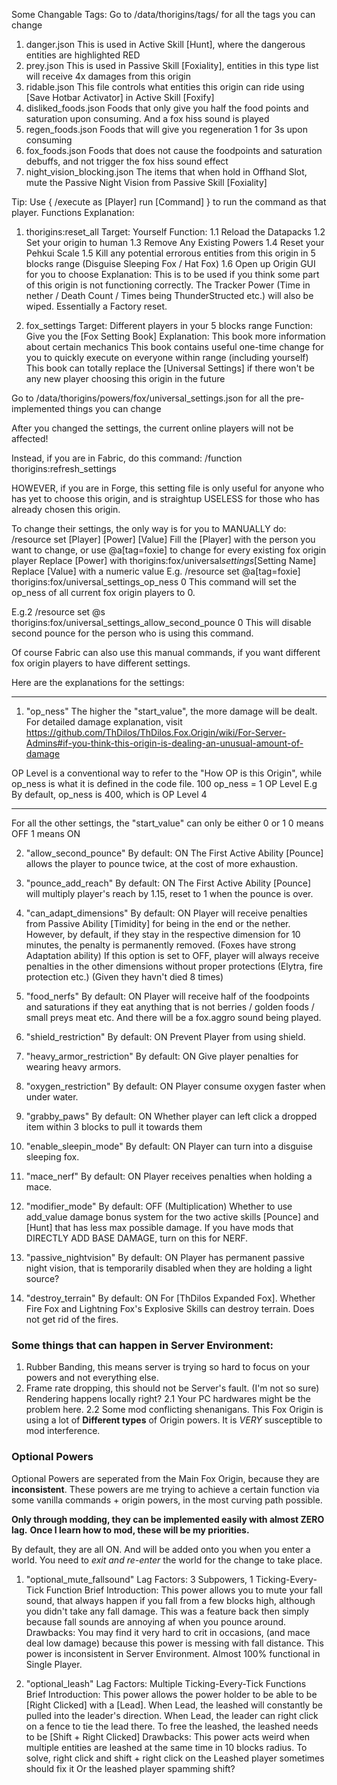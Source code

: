Some Changable Tags:
Go to /data/thorigins/tags/ for all the tags you can change

1. danger.json
   This is used in Active Skill [Hunt], where the dangerous entities are highlighted RED
2. prey.json
   This is used in Passive Skill [Foxiality], entities in this type list will receive 4x damages from this origin
3. ridable.json
   This file controls what entities this origin can ride using [Save Hotbar Activator] in Active Skill [Foxify]
4. disliked_foods.json
   Foods that only give you half the food points and saturation upon consuming. And a fox hiss sound is played
5. regen_foods.json
   Foods that will give you regeneration 1 for 3s upon consuming
6. fox_foods.json
   Foods that does not cause the foodpoints and saturation debuffs, and not trigger the fox hiss sound effect
7. night_vision_blocking.json
   The items that when hold in Offhand Slot, mute the Passive Night Vision from Passive Skill [Foxiality]

Tip: Use { /execute as [Player] run [Command] } to run the command as that player.
Functions Explanation:

1. thorigins:reset_all
   Target: Yourself
   Function:
   1.1 Reload the Datapacks
   1.2 Set your origin to human
   1.3 Remove Any Existing Powers
   1.4 Reset your Pehkui Scale
   1.5 Kill any potential errorous entities from this origin in 5 blocks range (Disguise Sleeping Fox / Hat Fox)
   1.6 Open up Origin GUI for you to choose
   Explanation:
   This is to be used if you think some part of this origin is not functioning correctly.
   The Tracker Power (Time in nether / Death Count / Times being ThunderStructed etc.) will also be wiped.
   Essentially a Factory reset.

2. fox_settings
   Target: Different players in your 5 blocks range
   Function:
   Give you the [Fox Setting Book]
   Explanation:
   This book more information about certain mechanics
   This book contains useful one-time change for you to quickly execute on everyone within range (including yourself)
   This book can totally replace the [Universal Settings] if there won't be any new player choosing this origin in the future

Go to /data/thorigins/powers/fox/universal_settings.json for all the pre-implemented things you can change

After you changed the settings, the current online players will not be affected!

Instead, if you are in Fabric, do this command:
/function thorigins:refresh_settings

HOWEVER, if you are in Forge, this setting file is only useful for anyone who has yet to choose this origin,
and is straightup USELESS for those who has already chosen this origin.

To change their settings, the only way is for you to MANUALLY do:
/resource set [Player] [Power] [Value]
Fill the [Player] with the person you want to change, or use @a[tag=foxie] to change for every existing fox origin player
Replace [Power] with thorigins:fox/universal*settings*[Setting Name]
Replace [Value] with a numeric value
E.g.
/resource set @a[tag=foxie] thorigins:fox/universal_settings_op_ness 0
This command will set the op_ness of all current fox origin players to 0.

E.g.2
/resource set @s thorigins:fox/universal_settings_allow_second_pounce 0
This will disable second pounce for the person who is using this command.

Of course Fabric can also use this manual commands, if you want different fox origin players to have different settings.

Here are the explanations for the settings:

---

1. "op_ness"
   The higher the "start_value", the more damage will be dealt.
   For detailed damage explanation, visit https://github.com/ThDilos/ThDilos.Fox.Origin/wiki/For-Server-Admins#if-you-think-this-origin-is-dealing-an-unusual-amount-of-damage

OP Level is a conventional way to refer to the "How OP is this Origin",
while op_ness is what it is defined in the code file.
100 op_ness = 1 OP Level
E.g By default, op_ness is 400, which is OP Level 4

---

For all the other settings, the "start_value" can only be either 0 or 1
0 means OFF
1 means ON

2. "allow_second_pounce"
   By default: ON
   The First Active Ability [Pounce] allows the player to pounce twice, at the cost of more exhaustion.

3. "pounce_add_reach"
   By default: ON
   The First Active Ability [Pounce] will multiply player's reach by 1.15, reset to 1 when the pounce is over.

4. "can_adapt_dimensions"
   By default: ON
   Player will receive penalties from Passive Ability [Timidity] for being in the end or the nether.
   However, by default, if they stay in the respective dimension for 10 minutes, the penalty is permanently removed. (Foxes have strong Adaptation ability)
   If this option is set to OFF, player will always receive penalties in the other dimensions without proper protections (Elytra, fire protection etc.) (Given they havn't died 8 times)

5. "food_nerfs"
   By default: ON
   Player will receive half of the foodpoints and saturations if they eat anything that is not berries / golden foods / small preys meat etc. And there will be a fox.aggro sound being played.

6. "shield_restriction"
   By default: ON
   Prevent Player from using shield.

7. "heavy_armor_restriction"
   By default: ON
   Give player penalties for wearing heavy armors.

8. "oxygen_restriction"
   By default: ON
   Player consume oxygen faster when under water.

9. "grabby_paws"
   By default: ON
   Whether player can left click a dropped item within 3 blocks to pull it towards them

10. "enable_sleepin_mode"
   By default: ON
   Player can turn into a disguise sleeping fox.

11. "mace_nerf"
   By default: ON
   Player receives penalties when holding a mace.

11. "modifier_mode"
   By default: OFF (Multiplication)
   Whether to use add_value damage bonus system for the two active skills [Pounce] and [Hunt] that has less max possible damage.
   If you have mods that DIRECTLY ADD BASE DAMAGE, turn on this for NERF.

12. "passive_nightvision"
   By default: ON
   Player has permanent passive night vision, that is temporarily disabled when they are holding a light source?

13. "destroy_terrain"
   By default: ON
   For [ThDilos Expanded Fox].
   Whether Fire Fox and Lightning Fox's Explosive Skills can destroy terrain.
   Does not get rid of the fires.


### Some things that can happen in Server Environment:
1. Rubber Banding, this means server is trying so hard to focus on your powers and not everything else. 
2. Frame rate dropping, this should not be Server's fault. (I'm not so sure) Rendering happens locally right?
   2.1 Your PC hardwares might be the problem here.
   2.2 Some mod conflicting shenanigans. This Fox Origin is using a lot of **Different types** of Origin powers. It is _VERY_ susceptible to mod interference. 

### Optional Powers
Optional Powers are seperated from the Main Fox Origin, because they are **inconsistent**.
These powers are me trying to achieve a certain function via some vanilla commands + origin powers, in the most curving path possible.

**Only through modding, they can be implemented easily with almost ZERO lag.**
**Once I learn how to mod, these will be my priorities.**

By default, they are all ON. And will be added onto you when you enter a world.
You need to _exit and re-enter_ the world for the change to take place.

1. "optional_mute_fallsound"
Lag Factors: 3 Subpowers, 1 Ticking-Every-Tick Function
Brief Introduction:
   This power allows you to mute your fall sound, that always happen if you fall from a few blocks high, although you didn't take any fall damage.
   This was a feature back then simply because fall sounds are annoying af when you pounce around.
Drawbacks:
   You may find it very hard to crit in occasions, (and mace deal low damage) because this power is messing with fall distance.
   This power is inconsistent in Server Environment. Almost 100% functional in Single Player.

2. "optional_leash"
Lag Factors: Multiple Ticking-Every-Tick Functions
Brief Introduction:
   This power allows the power holder to be able to be [Right Clicked] with a [Lead].
   When Lead, the leashed will constantly be pulled into the leader's direction.
   When Lead, the leader can right click on a fence to tie the lead there.
   To free the leashed, the leashed needs to be [Shift + Right Clicked]
Drawbacks:
   This power acts weird when multiple entities are leashed at the same time in 10 blocks radius.
   To solve, right click and shift + right click on the Leashed player sometimes should fix it
   Or the leashed player spamming shift?